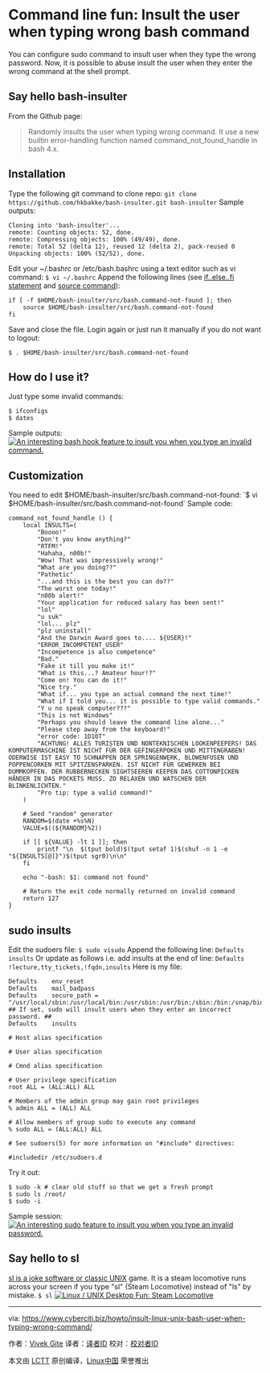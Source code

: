 Command line fun: Insult the user when typing wrong bash command
======
You can configure sudo command to insult user when they type the wrong password. Now, it is possible to abuse insult the user when they enter the wrong command at the shell prompt.


## Say hello bash-insulter

From the Github page:

> Randomly insults the user when typing wrong command. It use a new builtin error-handling function named command_not_found_handle in bash 4.x.

## Installation

Type the following git command to clone repo:
`git clone https://github.com/hkbakke/bash-insulter.git bash-insulter`
Sample outputs:
```
Cloning into 'bash-insulter'...
remote: Counting objects: 52, done.
remote: Compressing objects: 100% (49/49), done.
remote: Total 52 (delta 12), reused 12 (delta 2), pack-reused 0
Unpacking objects: 100% (52/52), done.

```

Edit your ~/.bashrc or /etc/bash.bashrc using a text editor such as vi command:
`$ vi ~/.bashrc`
Append the following lines (see [if..else..fi statement][1] and [source command][2]):
```
if [ -f $HOME/bash-insulter/src/bash.command-not-found ]; then
    source $HOME/bash-insulter/src/bash.command-not-found
fi
```

Save and close the file. Login again or just run it manually if you do not want to logout:
```
$ . $HOME/bash-insulter/src/bash.command-not-found
```

## How do I use it?

Just type some invalid commands:
```
$ ifconfigs
$ dates
```
Sample outputs:
[![An interesting bash hook feature to insult you when you type an invalid command. ][3]][3]

## Customization

You need to edit $HOME/bash-insulter/src/bash.command-not-found:
`$ vi $HOME/bash-insulter/src/bash.command-not-found`
Sample code:
```
command_not_found_handle () {
    local INSULTS=(
        "Boooo!"
        "Don't you know anything?"
        "RTFM!"
        "Hahaha, n00b!"
        "Wow! That was impressively wrong!"
        "What are you doing??"
        "Pathetic"
        "...and this is the best you can do??"
        "The worst one today!"
        "n00b alert!"
        "Your application for reduced salary has been sent!"
        "lol"
        "u suk"
        "lol... plz"
        "plz uninstall"
        "And the Darwin Award goes to.... ${USER}!"
        "ERROR_INCOMPETENT_USER"
        "Incompetence is also competence"
        "Bad."
        "Fake it till you make it!"
        "What is this...? Amateur hour!?"
        "Come on! You can do it!"
        "Nice try."
        "What if... you type an actual command the next time!"
        "What if I told you... it is possible to type valid commands."
        "Y u no speak computer???"
        "This is not Windows"
        "Perhaps you should leave the command line alone..."
        "Please step away from the keyboard!"
        "error code: 1D10T"
        "ACHTUNG! ALLES TURISTEN UND NONTEKNISCHEN LOOKENPEEPERS! DAS KOMPUTERMASCHINE IST NICHT FÜR DER GEFINGERPOKEN UND MITTENGRABEN! ODERWISE IST EASY TO SCHNAPPEN DER SPRINGENWERK, BLOWENFUSEN UND POPPENCORKEN MIT SPITZENSPARKEN. IST NICHT FÜR GEWERKEN BEI DUMMKOPFEN. DER RUBBERNECKEN SIGHTSEEREN KEEPEN DAS COTTONPICKEN HÄNDER IN DAS POCKETS MUSS. ZO RELAXEN UND WATSCHEN DER BLINKENLICHTEN."
        "Pro tip: type a valid command!"
    )
 
    # Seed "random" generator
    RANDOM=$(date +%s%N)
    VALUE=$((${RANDOM}%2))
 
    if [[ ${VALUE} -lt 1 ]]; then
        printf "\n  $(tput bold)$(tput setaf 1)$(shuf -n 1 -e "${INSULTS[@]}")$(tput sgr0)\n\n"
    fi
 
    echo "-bash: $1: command not found"
 
    # Return the exit code normally returned on invalid command
    return 127
}
```

## sudo insults

Edit the sudoers file:
`$ sudo visudo`
Append the following line:
`Defaults insults`
Or update as follows i.e. add insults at the end of line:
`Defaults !lecture,tty_tickets,!fqdn,insults`
Here is my file:
```
Defaults	env_reset
Defaults	mail_badpass
Defaults    secure_path = "/usr/local/sbin:/usr/local/bin:/usr/sbin:/usr/bin:/sbin:/bin:/snap/bin"
## If set, sudo will insult users when they enter an incorrect password. ##
Defaults	insults

# Host alias specification

# User alias specification

# Cmnd alias specification

# User privilege specification
root ALL = (ALL:ALL) ALL

# Members of the admin group may gain root privileges
% admin ALL = (ALL) ALL   

# Allow members of group sudo to execute any command
% sudo ALL = (ALL:ALL) ALL   

# See sudoers(5) for more information on "#include" directives:

#includedir /etc/sudoers.d
```

Try it out:
```
$ sudo -k # clear old stuff so that we get a fresh prompt
$ sudo ls /root/
$ sudo -i
```
Sample session:
[![An interesting sudo feature to insult you when you type an invalid password.][4]][4]

## Say hello to sl

[sl is a joke software or classic UNIX][5] game. It is a steam locomotive runs across your screen if you type "sl" (Steam Locomotive) instead of "ls" by mistake.
`$ sl`
[![Linux / UNIX Desktop Fun: Steam Locomotive][6]][5]

--------------------------------------------------------------------------------

via: https://www.cyberciti.biz/howto/insult-linux-unix-bash-user-when-typing-wrong-command/

作者：[Vivek Gite][a]
译者：[译者ID](https://github.com/译者ID)
校对：[校对者ID](https://github.com/校对者ID)

本文由 [LCTT](https://github.com/LCTT/TranslateProject) 原创编译，[Linux中国](https://linux.cn/) 荣誉推出

[a]:https://www.cyberciti.biz
[1]:https://bash.cyberciti.biz/guide/If..else..fi
[2]:https://bash.cyberciti.biz/guide/Source_command
[3]:https://www.cyberciti.biz/media/new/cms/2017/11/bash-insulter-Insults-the-user-when-typing-wrong-command.jpg
[4]:https://www.cyberciti.biz/media/new/cms/2017/11/sudo-insults.jpg
[5]:https://www.cyberciti.biz/tips/displays-animations-when-accidentally-you-type-sl-instead-of-ls.html
[6]:https://www.cyberciti.biz/media/new/tips/2011/05/sl_command_steam_locomotive.png
